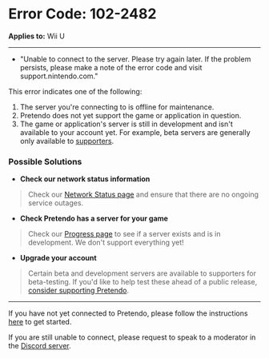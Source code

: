 # Error Code: 102-2482
**Applies to:** Wii U

---

- "Unable to connect to the server. Please try again later. If the problem persists, please make a note of the error code and visit support.nintendo.com."

This error indicates one of the following:
1. The server you're connecting to is offline for maintenance.
2. Pretendo does not yet support the game or application in question.
3. The game or application's server is still in development and isn't available to your account yet. For example, beta
   servers are generally only available to [supporters](https://pretendo.network/account/upgrade).

### Possible Solutions

- **Check our network status information**
> Check our [Network Status page](https://stats.uptimerobot.com/R7E4wiGjJq) and ensure that there are no ongoing service outages.

- **Check Pretendo has a server for your game**
> Check our [Progress page](https://pretendo.network/progress) to see if a server exists and is in development. We don't
> support everything yet!

- **Upgrade your account**
> Certain beta and development servers are available to supporters for beta-testing. If you'd like to help test these
> ahead of a public release, [consider supporting Pretendo](https://pretendo.network/account/upgrade).

---

If you have not yet connected to Pretendo, please follow the instructions [here](/docs/install) to get started.

If you are still unable to connect, please request to speak to a moderator in the [Discord server](https://discord.gg/pretendo).
